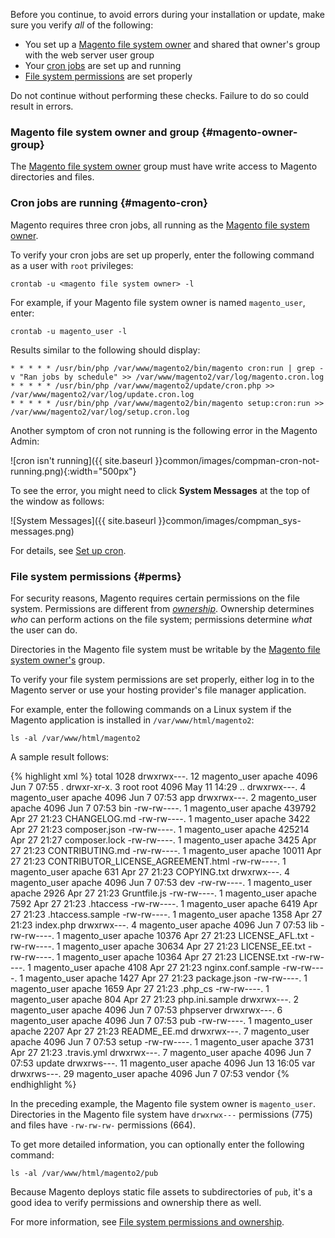<div markdown="1">

Before you continue, to avoid errors during your installation or update, make sure you verify *all* of the following:

*	You set up a [Magento file system owner](#magento-owner-group) and shared that owner's group with the web server user group
*	Your [cron jobs](#magento-cron) are set up and running
*	[File system permissions](#perms) are set properly

<div class="bs-callout bs-callout-warning">
    <p>Do not continue without performing these checks. Failure to do so could result in errors.</p>
</div>

### Magento file system owner and group {#magento-owner-group}
The [Magento file system owner]({{page.baseurl}}install-gde/prereq/file-sys-perms-over.html) group must have write access to Magento directories and files.

### Cron jobs are running {#magento-cron}
Magento requires three cron jobs, all running as the [Magento file system owner]({{page.baseurl}}install-gde/prereq/file-sys-perms-over.html).

To verify your cron jobs are set up properly, enter the following command as a user with `root` privileges:

	crontab -u <magento file system owner> -l

For example, if your Magento file system owner is named `magento_user`, enter:

	crontab -u magento_user -l

Results similar to the following should display:

	* * * * * /usr/bin/php /var/www/magento2/bin/magento cron:run | grep -v "Ran jobs by schedule" >> /var/www/magento2/var/log/magento.cron.log
	* * * * * /usr/bin/php /var/www/magento2/update/cron.php >> /var/www/magento2/var/log/update.cron.log
	* * * * * /usr/bin/php /var/www/magento2/bin/magento setup:cron:run >> /var/www/magento2/var/log/setup.cron.log

Another symptom of cron not running is the following error in the Magento Admin:

![cron isn't running]({{ site.baseurl }}common/images/compman-cron-not-running.png){:width="500px"}

To see the error, you might need to click **System Messages** at the top of the window as follows:

![System Messages]({{ site.baseurl }}common/images/compman_sys-messages.png)

For details, see [Set up cron]({{page.baseurl}}install-gde/install/post-install-config.html#post-install-cron).

### File system permissions {#perms}
For security reasons, Magento requires certain permissions on the file system. Permissions are different from [*ownership*](#magento-owner-group). Ownership determines *who* can perform actions on the file system; permissions determine *what* the user can do.

Directories in the Magento file system must be writable by the [Magento file system owner's]({{page.baseurl}}install-gde/prereq/file-sys-perms-over.html) group.

To verify your file system permissions are set properly, either log in to the Magento server or use your hosting provider's file manager application.

For example, enter the following commands on a Linux system if the Magento application is installed in `/var/www/html/magento2`:

	ls -al /var/www/html/magento2

A sample result follows:

{% highlight xml %}
total 1028
drwxrwx---. 12 magento_user apache   4096 Jun  7 07:55 .
drwxr-xr-x.  3 root         root     4096 May 11 14:29 ..
drwxrwx---.  4 magento_user apache   4096 Jun  7 07:53 app
drwxrwx---.  2 magento_user apache   4096 Jun  7 07:53 bin
-rw-rw----.  1 magento_user apache 439792 Apr 27 21:23 CHANGELOG.md
-rw-rw----.  1 magento_user apache   3422 Apr 27 21:23 composer.json
-rw-rw----.  1 magento_user apache 425214 Apr 27 21:27 composer.lock
-rw-rw----.  1 magento_user apache   3425 Apr 27 21:23 CONTRIBUTING.md
-rw-rw----.  1 magento_user apache  10011 Apr 27 21:23 CONTRIBUTOR_LICENSE_AGREEMENT.html
-rw-rw----.  1 magento_user apache    631 Apr 27 21:23 COPYING.txt
drwxrwx---.  4 magento_user apache   4096 Jun  7 07:53 dev
-rw-rw----.  1 magento_user apache   2926 Apr 27 21:23 Gruntfile.js
-rw-rw----.  1 magento_user apache   7592 Apr 27 21:23 .htaccess
-rw-rw----.  1 magento_user apache   6419 Apr 27 21:23 .htaccess.sample
-rw-rw----.  1 magento_user apache   1358 Apr 27 21:23 index.php
drwxrwx---.  4 magento_user apache   4096 Jun  7 07:53 lib
-rw-rw----.  1 magento_user apache  10376 Apr 27 21:23 LICENSE_AFL.txt
-rw-rw----.  1 magento_user apache  30634 Apr 27 21:23 LICENSE_EE.txt
-rw-rw----.  1 magento_user apache  10364 Apr 27 21:23 LICENSE.txt
-rw-rw----.  1 magento_user apache   4108 Apr 27 21:23 nginx.conf.sample
-rw-rw----.  1 magento_user apache   1427 Apr 27 21:23 package.json
-rw-rw----.  1 magento_user apache   1659 Apr 27 21:23 .php_cs
-rw-rw----.  1 magento_user apache    804 Apr 27 21:23 php.ini.sample
drwxrwx---.  2 magento_user apache   4096 Jun  7 07:53 phpserver
drwxrwx---.  6 magento_user apache   4096 Jun  7 07:53 pub
-rw-rw----.  1 magento_user apache   2207 Apr 27 21:23 README_EE.md
drwxrwx---.  7 magento_user apache   4096 Jun  7 07:53 setup
-rw-rw----.  1 magento_user apache   3731 Apr 27 21:23 .travis.yml
drwxrwx---.  7 magento_user apache   4096 Jun  7 07:53 update
drwxrws---. 11 magento_user apache   4096 Jun 13 16:05 var
drwxrws---. 29 magento_user apache   4096 Jun  7 07:53 vendor
{% endhighlight %}

In the preceding example, the Magento file system owner is `magento_user`. Directories in the Magento file system have `drwxrwx---` permissions (775) and files have `-rw-rw-rw-` permissions (664).

To get more detailed information, you can optionally enter the following command:

	ls -al /var/www/html/magento2/pub

Because Magento deploys static file assets to subdirectories of `pub`, it's a good idea to verify permissions and ownership there as well.

For more information, see [File system permissions and ownership]({{page.baseurl}}install-gde/prereq/file-sys-perms-over.html).